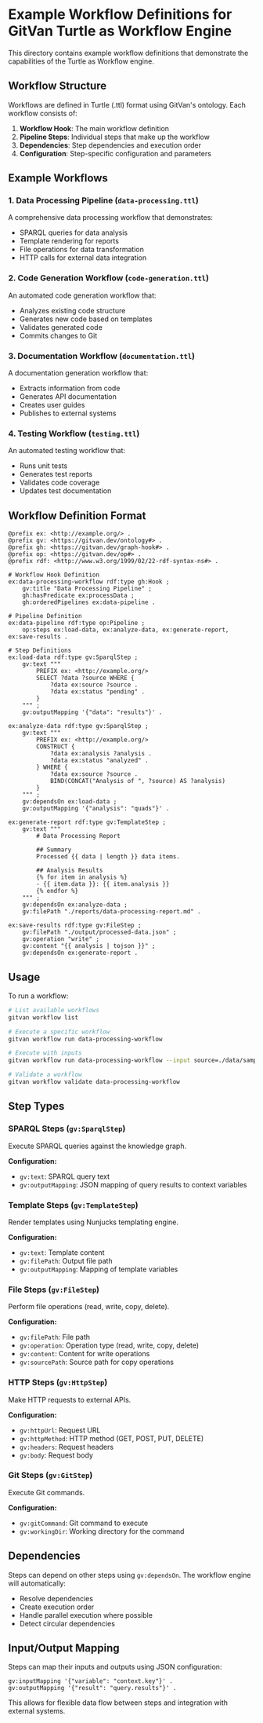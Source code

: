 # Example Workflow Definitions for GitVan Turtle as Workflow Engine

This directory contains example workflow definitions that demonstrate the capabilities of the Turtle as Workflow engine.

## Workflow Structure

Workflows are defined in Turtle (.ttl) format using GitVan's ontology. Each workflow consists of:

1. **Workflow Hook**: The main workflow definition
2. **Pipeline Steps**: Individual steps that make up the workflow
3. **Dependencies**: Step dependencies and execution order
4. **Configuration**: Step-specific configuration and parameters

## Example Workflows

### 1. Data Processing Pipeline (`data-processing.ttl`)

A comprehensive data processing workflow that demonstrates:
- SPARQL queries for data analysis
- Template rendering for reports
- File operations for data transformation
- HTTP calls for external data integration

### 2. Code Generation Workflow (`code-generation.ttl`)

An automated code generation workflow that:
- Analyzes existing code structure
- Generates new code based on templates
- Validates generated code
- Commits changes to Git

### 3. Documentation Workflow (`documentation.ttl`)

A documentation generation workflow that:
- Extracts information from code
- Generates API documentation
- Creates user guides
- Publishes to external systems

### 4. Testing Workflow (`testing.ttl`)

An automated testing workflow that:
- Runs unit tests
- Generates test reports
- Validates code coverage
- Updates test documentation

## Workflow Definition Format

```turtle
@prefix ex: <http://example.org/> .
@prefix gv: <https://gitvan.dev/ontology#> .
@prefix gh: <https://gitvan.dev/graph-hook#> .
@prefix op: <https://gitvan.dev/op#> .
@prefix rdf: <http://www.w3.org/1999/02/22-rdf-syntax-ns#> .

# Workflow Hook Definition
ex:data-processing-workflow rdf:type gh:Hook ;
    gv:title "Data Processing Pipeline" ;
    gh:hasPredicate ex:processData ;
    gh:orderedPipelines ex:data-pipeline .

# Pipeline Definition
ex:data-pipeline rdf:type op:Pipeline ;
    op:steps ex:load-data, ex:analyze-data, ex:generate-report, ex:save-results .

# Step Definitions
ex:load-data rdf:type gv:SparqlStep ;
    gv:text """
        PREFIX ex: <http://example.org/>
        SELECT ?data ?source WHERE {
            ?data ex:source ?source .
            ?data ex:status "pending" .
        }
    """ ;
    gv:outputMapping '{"data": "results"}' .

ex:analyze-data rdf:type gv:SparqlStep ;
    gv:text """
        PREFIX ex: <http://example.org/>
        CONSTRUCT {
            ?data ex:analysis ?analysis .
            ?data ex:status "analyzed" .
        } WHERE {
            ?data ex:source ?source .
            BIND(CONCAT("Analysis of ", ?source) AS ?analysis)
        }
    """ ;
    gv:dependsOn ex:load-data ;
    gv:outputMapping '{"analysis": "quads"}' .

ex:generate-report rdf:type gv:TemplateStep ;
    gv:text """
        # Data Processing Report
        
        ## Summary
        Processed {{ data | length }} data items.
        
        ## Analysis Results
        {% for item in analysis %}
        - {{ item.data }}: {{ item.analysis }}
        {% endfor %}
    """ ;
    gv:dependsOn ex:analyze-data ;
    gv:filePath "./reports/data-processing-report.md" .

ex:save-results rdf:type gv:FileStep ;
    gv:filePath "./output/processed-data.json" ;
    gv:operation "write" ;
    gv:content "{{ analysis | tojson }}" ;
    gv:dependsOn ex:generate-report .
```

## Usage

To run a workflow:

```bash
# List available workflows
gitvan workflow list

# Execute a specific workflow
gitvan workflow run data-processing-workflow

# Execute with inputs
gitvan workflow run data-processing-workflow --input source=./data/sample.csv

# Validate a workflow
gitvan workflow validate data-processing-workflow
```

## Step Types

### SPARQL Steps (`gv:SparqlStep`)
Execute SPARQL queries against the knowledge graph.

**Configuration:**
- `gv:text`: SPARQL query text
- `gv:outputMapping`: JSON mapping of query results to context variables

### Template Steps (`gv:TemplateStep`)
Render templates using Nunjucks templating engine.

**Configuration:**
- `gv:text`: Template content
- `gv:filePath`: Output file path
- `gv:outputMapping`: Mapping of template variables

### File Steps (`gv:FileStep`)
Perform file operations (read, write, copy, delete).

**Configuration:**
- `gv:filePath`: File path
- `gv:operation`: Operation type (read, write, copy, delete)
- `gv:content`: Content for write operations
- `gv:sourcePath`: Source path for copy operations

### HTTP Steps (`gv:HttpStep`)
Make HTTP requests to external APIs.

**Configuration:**
- `gv:httpUrl`: Request URL
- `gv:httpMethod`: HTTP method (GET, POST, PUT, DELETE)
- `gv:headers`: Request headers
- `gv:body`: Request body

### Git Steps (`gv:GitStep`)
Execute Git commands.

**Configuration:**
- `gv:gitCommand`: Git command to execute
- `gv:workingDir`: Working directory for the command

## Dependencies

Steps can depend on other steps using `gv:dependsOn`. The workflow engine will automatically:
- Resolve dependencies
- Create execution order
- Handle parallel execution where possible
- Detect circular dependencies

## Input/Output Mapping

Steps can map their inputs and outputs using JSON configuration:

```turtle
gv:inputMapping '{"variable": "context.key"}' .
gv:outputMapping '{"result": "query.results"}' .
```

This allows for flexible data flow between steps and integration with external systems.

